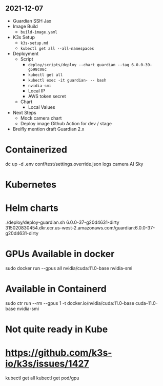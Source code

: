 ## 2021-12-07

- Guardian SSH Jax
- Image Build
  - `build-image.yaml`
- K3s Setup
  - `k3s-setup.md`
  - `kubectl get all --all-namespaces`
- Deployment
  - Script
    - `deploy/scripts/deploy --chart guardian --tag 6.0.0-39-g598c08c`
    - `kubectl get all`
    - `kubectl exec -it guardian- -- bash`
    - `nvidia-smi`
    - Local IP
    - AWS token secret
  - Chart
    - Local Values
- Next Steps
  - Mock camera chart
  - Deploy image Github Action for dev / stage
- Breifly mention draft Guardian 2.x

# Containerized

dc up -d
.env
conf/test/settings.override.json
logs
camera AI
Sky

# Kubernetes

# Helm charts

./deploy/deploy-guardian.sh 6.0.0-37-g20d4631-dirty
315020830454.dkr.ecr.us-west-2.amazonaws.com/guardian:6.0.0-37-g20d4631-dirty

# GPUs Available in docker

sudo docker run --gpus all nvidia/cuda:11.0-base nvidia-smi

# Available in Containerd

sudo ctr run --rm --gpus 1 -t docker.io/nvidia/cuda:11.0-base cuda-11.0-base nvidia-smi

# Not quite ready in Kube

# https://github.com/k3s-io/k3s/issues/1427

kubectl get all
kubectl get pod/gpu
